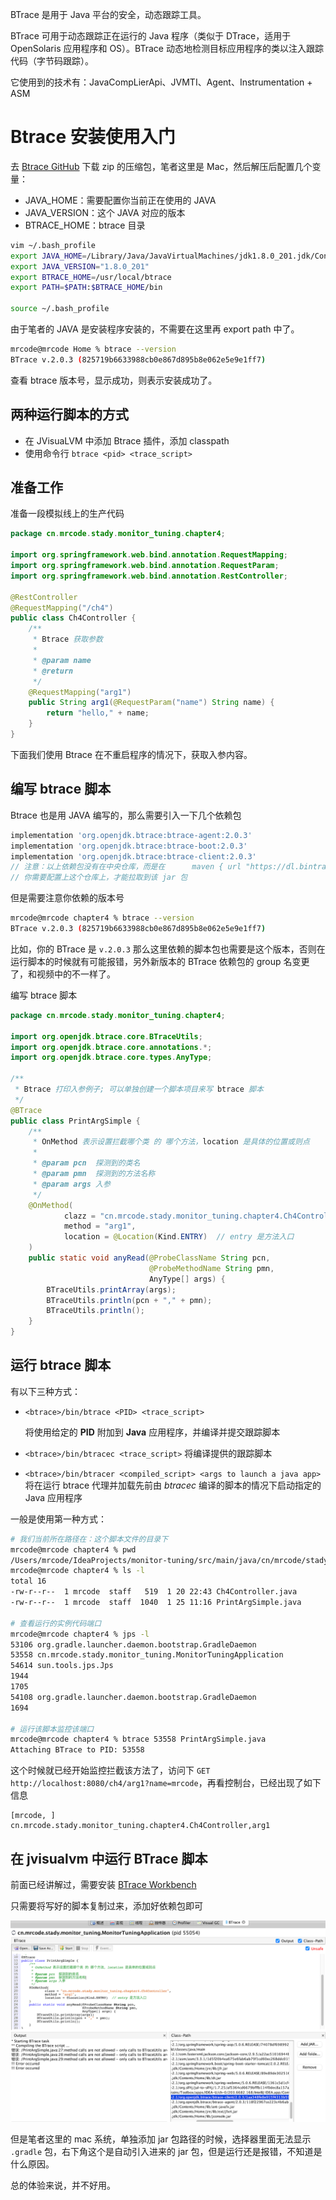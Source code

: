 BTrace 是用于 Java 平台的安全，动态跟踪工具。

BTrace 可用于动态跟踪正在运行的 Java 程序（类似于 DTrace，适用于 OpenSolaris 应用程序和 OS）。BTrace 动态地检测目标应用程序的类以注入跟踪代码（字节码跟踪）。

它使用到的技术有：JavaCompLierApi、JVMTI、Agent、Instrumentation + ASM

# Btrace 安装使用入门

去 [Btrace GitHub](https://github.com/btraceio/btrace) 下载 zip 的压缩包，笔者这里是 Mac，然后解压后配置几个变量：

- JAVA_HOME：需要配置你当前正在使用的 JAVA 
- JAVA_VERSION：这个 JAVA 对应的版本
- BTRACE_HOME：btrace 目录

```bash
vim ~/.bash_profile 
export JAVA_HOME=/Library/Java/JavaVirtualMachines/jdk1.8.0_201.jdk/Contents/Home/
export JAVA_VERSION="1.8.0_201"
export BTRACE_HOME=/usr/local/btrace
export PATH=$PATH:$BTRACE_HOME/bin

source ~/.bash_profile 
```

由于笔者的 JAVA 是安装程序安装的，不需要在这里再 export path 中了。

```bash
mrcode@mrcode Home % btrace --version
BTrace v.2.0.3 (825719b6633988cb0e867d895b8e062e5e9e1ff7)
```

查看 btrace 版本号，显示成功，则表示安装成功了。

## 两种运行脚本的方式

- 在 JVisuaLVM 中添加 Btrace 插件，添加 classpath
- 使用命令行 `btrace <pid> <trace_script>`

## 准备工作

准备一段模拟线上的生产代码

```java
package cn.mrcode.stady.monitor_tuning.chapter4;

import org.springframework.web.bind.annotation.RequestMapping;
import org.springframework.web.bind.annotation.RequestParam;
import org.springframework.web.bind.annotation.RestController;

@RestController
@RequestMapping("/ch4")
public class Ch4Controller {
    /**
     * Btrace 获取参数
     *
     * @param name
     * @return
     */
    @RequestMapping("arg1")
    public String arg1(@RequestParam("name") String name) {
        return "hello," + name;
    }
}

```

下面我们使用 Btrace 在不重启程序的情况下，获取入参内容。

## 编写 btrace 脚本

Btrace 也是用 JAVA 编写的，那么需要引入一下几个依赖包

```groovy
implementation 'org.openjdk.btrace:btrace-agent:2.0.3'
implementation 'org.openjdk.btrace:btrace-boot:2.0.3'
implementation 'org.openjdk.btrace:btrace-client:2.0.3'
// 注意：以上依赖包没有在中央仓库，而是在      maven { url "https://dl.bintray.com/btraceio/maven" }  仓库中才有
// 你需要配置上这个仓库上，才能拉取到该 jar 包
```

但是需要注意你依赖的版本号

```bash
mrcode@mrcode chapter4 % btrace --version
BTrace v.2.0.3 (825719b6633988cb0e867d895b8e062e5e9e1ff7)
```

比如，你的 BTrace 是 `v.2.0.3` 那么这里依赖的脚本包也需要是这个版本，否则在运行脚本的时候就有可能报错，另外新版本的 BTrace 依赖包的 group 名变更了，和视频中的不一样了。

编写 btrace 脚本

```java
package cn.mrcode.stady.monitor_tuning.chapter4;

import org.openjdk.btrace.core.BTraceUtils;
import org.openjdk.btrace.core.annotations.*;
import org.openjdk.btrace.core.types.AnyType;

/**
 * Btrace 打印入参例子; 可以单独创建一个脚本项目来写 btrace 脚本
 */
@BTrace
public class PrintArgSimple {
    /**
     * OnMethod 表示设置拦截哪个类 的 哪个方法，location 是具体的位置或则点
     *
     * @param pcn  探测到的类名
     * @param pmn  探测到的方法名称
     * @param args 入参
     */
    @OnMethod(
            clazz = "cn.mrcode.stady.monitor_tuning.chapter4.Ch4Controller",
            method = "arg1",
            location = @Location(Kind.ENTRY)  // entry 是方法入口
    )
    public static void anyRead(@ProbeClassName String pcn,
                               @ProbeMethodName String pmn,
                               AnyType[] args) {
        BTraceUtils.printArray(args);
        BTraceUtils.println(pcn + "," + pmn);
        BTraceUtils.println();
    }
}

```

## 运行 btrace 脚本

有以下三种方式：

- `<btrace>/bin/btrace <PID> <trace_script>` 

  将使用给定的 **PID** 附加到 **Java** 应用程序，并编译并提交跟踪脚本

- `<btrace>/bin/btracec <trace_script>`  将编译提供的跟踪脚本

- `<btrace>/bin/btracer <compiled_script> <args to launch a java app>` 将在运行 btrace 代理并加载先前由 *btracec* 编译的脚本的情况下启动指定的 Java 应用程序

一般是使用第一种方式：

```bash
# 我们当前所在路径在：这个脚本文件的目录下
mrcode@mrcode chapter4 % pwd             
/Users/mrcode/IdeaProjects/monitor-tuning/src/main/java/cn/mrcode/stady/monitor_tuning/chapter4
mrcode@mrcode chapter4 % ls -l                           
total 16
-rw-r--r--  1 mrcode  staff   519  1 20 22:43 Ch4Controller.java
-rw-r--r--  1 mrcode  staff  1040  1 25 11:16 PrintArgSimple.java

# 查看运行的实例代码端口
mrcode@mrcode chapter4 % jps -l                          
53106 org.gradle.launcher.daemon.bootstrap.GradleDaemon
53558 cn.mrcode.stady.monitor_tuning.MonitorTuningApplication
54614 sun.tools.jps.Jps
1944 
1705 
54108 org.gradle.launcher.daemon.bootstrap.GradleDaemon
1694 

# 运行该脚本监控该端口
mrcode@mrcode chapter4 % btrace 53558 PrintArgSimple.java
Attaching BTrace to PID: 53558
```

这个时候就已经开始监控拦截该方法了，访问下 `GET http://localhost:8080/ch4/arg1?name=mrcode`，再看控制台，已经出现了如下信息

```
[mrcode, ]
cn.mrcode.stady.monitor_tuning.chapter4.Ch4Controller,arg1

```

## 在 jvisualvm 中运行 BTrace 脚本

前面已经讲解过，需要安装 [BTrace Workbench](/Java/Java/生产环境下性能监控与调优/基于JVisualVM的可视化监控/监控本地JAVA进程.md#btrace-workbench)

只需要将写好的脚本复制过来，添加好依赖包即可

![image-20210125114833479](./assets/image-20210125114833479.png)

但是笔者这里的 mac 系统，单独添加 jar 包路径的时候，选择器里面无法显示 `.gradle` 包，右下角这个是自动引入进来的 jar 包，但是运行还是报错，不知道是什么原因。

总的体验来说，并不好用。